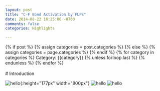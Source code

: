 ```yaml
---
layout: post
title: "C-F Bond Activation by FLPs"
date: 2014-08-22 16:25:06 -0700
comments: false
categories: Highlights

---
```

<div class="post-categories">
  {% if post %}
    {% assign categories = post.categories %}
  {% else %}
    {% assign categories = page.categories %}
  {% endif %}
  {% for category in categories %}
  Category: {{category}}
  {% unless forloop.last %}&nbsp;{% endunless %}
  {% endfor %}
</div>
<br>
# Introduction

![hello](https://dl.dropboxusercontent.com/s/pfby2ubnvx2rjqj/FLP_as_base.png?dl=0){:height="177px" width="800px"}
![hello](https://dl.dropboxusercontent.com/s/ir0r96oevnb15jt/test.png?dl=0)
![hello](https://dl.dropboxusercontent.com/s/61m5tue2x2fpz1a/test2.png?dl=0)

